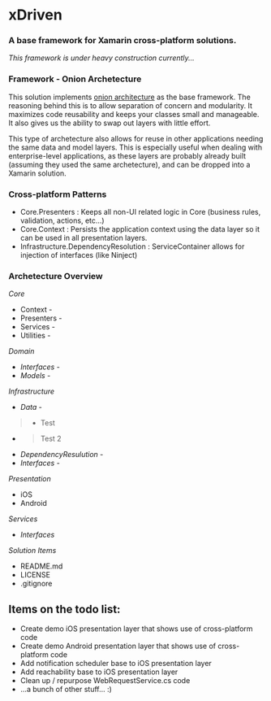 # xDriven #
### A base framework for Xamarin cross-platform solutions. ###

*This framework is under heavy construction currently...*

### Framework - Onion Archetecture
This solution implements [onion architecture](http://www.develop.com/onionarchitecture "Onion Architecture") as the base framework. The reasoning behind this is to allow separation of concern and modularity. It maximizes code reusability and keeps your classes small and manageable. It also gives us the ability to swap out layers with little effort.

This type of archetecture also allows for reuse in other applications needing the same data and model layers. This is especially useful when dealing with enterprise-level applications, as these layers are probably already built (assuming they used the same archetecture), and can be dropped into a Xamarin solution.

### Cross-platform Patterns
* Core.Presenters : Keeps all non-UI related logic in Core (business rules, validation, actions, etc...)
* Core.Context : Persists the application context using the data layer so it can be used in all presentation layers.
* Infrastructure.DependencyResolution : ServiceContainer allows for injection of interfaces (like Ninject)

### Archetecture Overview
*Core*
* Context - 
* Presenters - 
* Services - 
* Utilities - 

*Domain*
* *Interfaces* - 
* *Models* - 

*Infrastructure*
* *Data* - 
> * Test
* > Test 2
* *DependencyResulution* - 
* *Interfaces* - 

*Presentation*
* iOS
* Android

*Services*
* *Interfaces*

*Solution Items*
* README.md
* LICENSE
* .gitignore


## Items on the todo list:
* Create demo iOS presentation layer that shows use of cross-platform code
* Create demo Android presentation layer that shows use of cross-platform code
* Add notification scheduler base to iOS presentation layer
* Add reachability base to iOS presentation layer
* Clean up / repurpose WebRequestService.cs code
* ...a bunch of other stuff... :)
